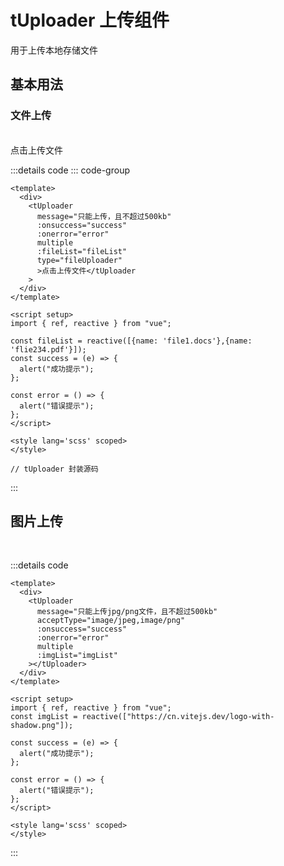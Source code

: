 # tUploader 上传组件
用于上传本地存储文件

## 基本用法
### 文件上传
<br>
<tUploader message="只能上传，且不超过500kb" :onsuccess="success" :onerror="error" multiple  :fileList="fileList"  type="fileUploader">点击上传文件</tUploader>

:::details code 
::: code-group
```vue [tUploadDemo.vue]
<template>
  <div>
    <tUploader
      message="只能上传，且不超过500kb"
      :onsuccess="success"
      :onerror="error"
      multiple
      :fileList="fileList"
      type="fileUploader"
      >点击上传文件</tUploader
    >
  </div>
</template>

<script setup>
import { ref, reactive } from "vue";

const fileList = reactive([{name: 'file1.docs'},{name: 'flie234.pdf'}]);
const success = (e) => {
  alert("成功提示");
};

const error = () => {
  alert("错误提示");
};
</script>

<style lang='scss' scoped>
</style>
```

```vue [tUploader.vue]
// tUploader 封装源码

```
:::

## 图片上传
<br>
<tUploader message="只能上传jpg/png文件，且不超过500kb" :onsuccess="success" :onerror="error" multiple acceptType="image/jpeg,image/png" :imgList="imgList"></tUploader>

:::details code
```vue
<template>
  <div>
    <tUploader
      message="只能上传jpg/png文件，且不超过500kb"
      acceptType="image/jpeg,image/png"
      :onsuccess="success"
      :onerror="error"
      multiple
      :imgList="imgList"
    ></tUploader>
  </div>
</template>

<script setup>
import { ref, reactive } from "vue";
const imgList = reactive(["https://cn.vitejs.dev/logo-with-shadow.png"]);

const success = (e) => {
  alert("成功提示");
};

const error = () => {
  alert("错误提示");
};
</script>

<style lang='scss' scoped>
</style>
```
:::

<script setup>
import { ref,reactive } from 'vue'

const val = ref("");

const open = () => {
   const one = document.querySelector("#one");
   if(one.style.display == "none") {
      one.style="display: block";
   }else {
      one.style="display: none";
   }
}
const fileList = reactive([{name: 'file1.docs'},{name: 'flie234.pdf'}]);
const imgList = reactive(["https://cn.vitejs.dev/logo-with-shadow.png"]);

const success = (e) => {
    alert('成功提示')
}

const error = () => {
   alert('错误提示')
}

const change = (files) => {
   console.log(files);
}
</script>